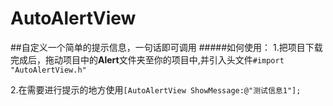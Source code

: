 # AutoAlertView
##自定义一个简单的提示信息，一句话即可调用
#####如何使用：
1.把项目下载完成后，拖动项目中的**Alert**文件夹至你的项目中,并引入头文件```#import "AutoAlertView.h"```

2.在需要进行提示的地方使用```[AutoAlertView ShowMessage:@"测试信息1"];```
